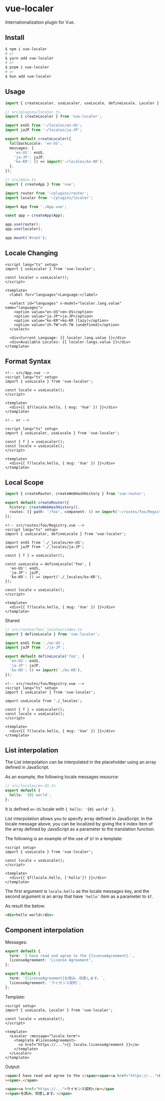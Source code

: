 # vue-localer

Internationalization plugin for Vue.

## Install

```sh
$ npm i vue-localer
# or
$ yarn add vue-localer
# or
$ pnpm i vue-localer
# or
$ bun add vue-localer
```

## Usage

```ts
import { createLocaler, useLocaler, useLocale, defineLocale, Localer } from 'vue-localer';
```

```ts
// src/plugins/localer.ts
import { createLocaler } from 'vue-localer';

import enUS from '~/locales/en-US';
import jaJP from '~/locales/ja-JP';

export default createLocaler({
  fallbackLocale: 'en-US',
  messages: {
    'en-US': enUS,
    'ja-JP': jaJP,
    'ko-KR': () => import('~/locales/ko-KR'),
  },
});
```

```ts
// src/main.ts
import { createApp } from 'vue';

import router from '~/plugins/router';
import localer from '~/plugins/localer';

import App from './App.vue';

const app = createApp(App);

app.use(router);
app.use(localer);

app.mount('#root');
```

## Locale Changing

```vue
<script lang="ts" setup>
import { useLocaler } from 'vue-localer';

const localer = useLocaler();
</script>

<template>
  <label for="languages">Language:</label>

  <select id="languages" v-model="localer.lang.value" name="languages">
    <option value="en-US">en-US</option>
    <option value="ja-JP">ja-JP</option>
    <option value="ko-KR">ko-KR (lazy)</option>
    <option value="zh-TW">zh-TW (undefined)</option>
  </select>

  <div>Current Language: {{ localer.lang.value }}</div>
  <div>Available Locales: {{ localer.langs.value }}</div>
</template>
```

## Format Syntax

```vue
<!-- src/App.vue -->
<script lang="ts" setup>
import { useLocale } from 'vue-localer';

const locale = useLocale();
</script>

<template>
  <div>{{ $f(locale.hello, { msg: 'Vue' }) }}</div>
</template>

<!-- or -->

<script lang="ts" setup>
import { useLocaler, useLocale } from 'vue-localer';

const { f } = useLocaler();
const locale = useLocale();
</script>

<template>
  <div>{{ f(locale.hello, { msg: 'Vue' }) }}</div>
</template>
```

## Local Scope

```ts
import { createRouter, createWebHashHistory } from 'vue-router';

export default createRouter({
  history: createWebHashHistory(),
  routes: [{ path: '/foo', component: () => import('~/routes/foo/Registry.vue') }],
});
```

```vue
<!-- src/routes/foo/Registry.vue -->
<script lang="ts" setup>
import { useLocaler, defineLocale } from 'vue-localer';

import enUS from './_locales/en-US';
import jaJP from './_locales/ja-JP';

const { f } = useLocaler();

const useLocale = defineLocale('foo', {
  'en-US': enUS,
  'ja-JP': jaJP,
  'ko-KR': () => import('./_locales/ko-KR'),
});

const locale = useLocale();
</script>

<template>
  <div>{{ f(locale.hello, { msg: 'Vue' }) }}</div>
</template>
```

Shared

```ts
// src/routes/foo/_locales/index.ts
import { defineLocale } from 'vue-localer';

import enUS from './en-US';
import jaJP from './ja-JP';

export default defineLocale('foo', {
  'en-US': enUS,
  'ja-JP': jaJP,
  'ko-KR': () => import('./ko-KR'),
});
```

```vue
<!-- src/routes/foo/Registry.vue -->
<script lang="ts" setup>
import { useLocaler } from 'vue-localer';

import useLocale from './_locales';

const { f } = useLocaler();
const locale = useLocale();
</script>

<template>
  <div>{{ f(locale.hello, { msg: 'Vue' }) }}</div>
</template>
```

## List interpolation

The List interpolation can be interpolated in the placeholder using an array defined in JavaScript.

As an example, the following locale messages resource:

```ts
// src/locales/en-US.ts
export default {
  hello: '{0} world',
};
```

It is defined `en-US` locale with `{ hello: '{0} world' }`.

List interpolation allows you to specify array defined in JavaScript. In the locale message above, you can be localized by giving the `0` index item of the array defined by JavaScript as a parameter to the translation function.

The following is an example of the use of `$f` in a template:

```vue
<script setup>
import { useLocale } from 'vue-localer';

const locale = useLocale();
</script>

<template>
  <div>{{ $f(locale.hello, ['hello']) }}</div>
</template>
```

The first argument is `locale.hello` as the locale messages key, and the second argument is an array that have `'hello'` item as a parameter to `$f`.

As result the below:

```html
<div>hello world</div>
```

## Component interpolation

Messages:

```ts
export default {
  term: `I have read and agree to the {licenseAgreement}.`,
  licenseAgreement: 'License Agreement',
};

export default {
  term: `{licenseAgreement}を読み、同意します。`,
  licenseAgreement: 'ライセンス契約',
};
```

Template:

```vue
<script setup>
import { useLocale, Localer } from 'vue-localer';

const locale = useLocale();
</script>

<template>
  <Localer :message="locale.term">
    <template #licenseAgreement>
      <a href="https://...">{{ locale.licenseAgreement }}</a>
    </template>
  </Localer>
</template>
```

Output:

```html
<span>I have read and agree to the </span><span><a href="https://...">License Agreement</a></span
><span>.</span>

<span><a href="https://...">ライセンス契約</a></span
><span>を読み、同意します。</span>
```
